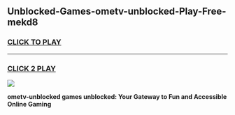 
## Unblocked-Games-ometv-unblocked-Play-Free-mekd8
<h3>
<a href="https://premium76.site?title=ometv-unblocked&ref=21A">CLICK TO PLAY</a></h3>
<hr>

<h3>
<a href="https://premium76.site?title=ometv-unblocked&ref=21A">CLICK 2 PLAY</a>
  
</h3>

<a href="https://premium76.site?title=ometv-unblocked&ref=21A"><img src="https://clearcache.store/games.png"></a>


**ometv-unblocked games unblocked: Your Gateway to Fun and Accessible Online Gaming**
